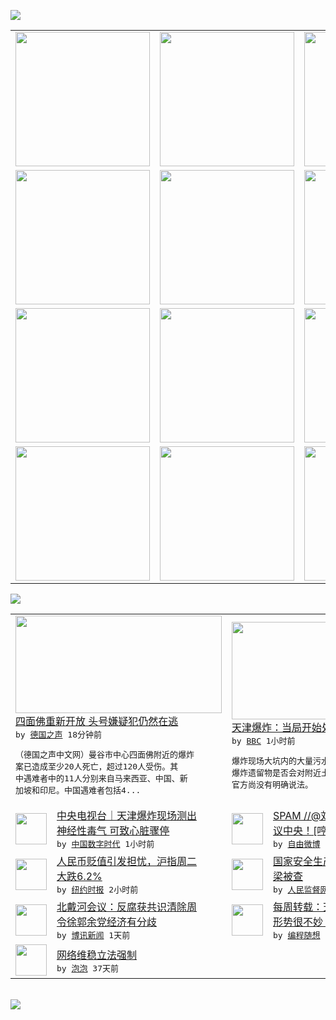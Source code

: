 

<a href="https://github.com/greatfire/z/raw/master/FreeBrowser.apk"><img src="https://raw.githubusercontent.com/greatfire/wiki/master/x/header.png" /></a><table><tr><td width="262" align="center" valign="center"><a href="https://github.com/greatfire/wiki/wiki/nyt" title="纽约时报中文网 国际纵览"><img src="https://raw.githubusercontent.com/greatfire/wiki/master/x/nyt_flag.png" width="215"/></a></td><td width="262" align="center" valign="center"><a href="https://github.com/greatfire/wiki/wiki/dw" title=""><img src="https://raw.githubusercontent.com/greatfire/wiki/master/x/dw_flag.png" width="215"/></a></td><td width="262" align="center" valign="center"><a href="https://github.com/greatfire/wiki/wiki/rmjd" title=""><img src="https://raw.githubusercontent.com/greatfire/wiki/master/x/rmjd_flag.png" width="215"/></a></td></tr><tr><td width="262" align="center" valign="center"><a href="https://github.com/paopaonetizen/website" title="泡泡 - 未经审查的互联网信息"><img src="https://raw.githubusercontent.com/greatfire/wiki/master/x/pp_flag.png" width="215"/></a></td><td width="262" align="center" valign="center"><a href="https://github.com/getlantern/mirror" title="以及自由微博和GreatFire.org官方中文论坛"><img src="https://raw.githubusercontent.com/greatfire/wiki/master/x/lantern_flag.png" width="215"/></a></td><td width="262" align="center" valign="center"><a href="https://github.com/cdtmirrors/m/" title=""><img src="https://raw.githubusercontent.com/greatfire/wiki/master/x/cdt_flag.png" width="215"/></a></td></tr><tr><td width="262" align="center" valign="center"><a href="https://github.com/program-think/blog" title="编程随想的博客"><img src="https://raw.githubusercontent.com/greatfire/wiki/master/x/pt_flag.png" width="215"/></a></td><td width="262" align="center" valign="center"><a href="https://github.com/greatfire/wiki/wiki/bbc" title=""><img src="https://raw.githubusercontent.com/greatfire/wiki/master/x/bbc_flag.png" width="215"/></a></td><td width="262" align="center" valign="center"><a href="https://github.com/freeweibo/s" title="自由微博 - 匿名和不受屏蔽的新浪微博搜索"><img src="https://raw.githubusercontent.com/greatfire/wiki/master/x/fw_flag.png" width="215"/></a></td></tr><tr><td width="262" align="center" valign="center"><a href="https://github.com/greatfire/wiki/wiki/google" title=""><img src="https://raw.githubusercontent.com/greatfire/wiki/master/x/google_flag.png" width="215"/></a></td><td width="262" align="center" valign="center"><a href="https://github.com/bxnews/boxun" title=""><img src="https://raw.githubusercontent.com/greatfire/wiki/master/x/bx_flag.png" width="215"/></a></td><td width="262" align="center" valign="center"><a href="https://github.com/greatfire/wiki/wiki/open-source" title="欢迎访问GreatFire.org开发者项目网站"><img src="https://raw.githubusercontent.com/greatfire/wiki/master/x/open-source_flag.png" width="215"/></a></td></tr></table><img src="https://raw.githubusercontent.com/greatfire/wiki/master/x/newsfeed text.png" /><table cols="4"><tr><td colspan="2" width="380"><a href="http://dw.com/p/1GHXV?maca=chi-GK-text-greatfire-all-chinese-15625-xml-mrss"><img src="http://www.dw.com/image/0,,18656973_302,00.jpg" width="330" height="156"/></a></br><a href="http://dw.com/p/1GHXV?maca=chi-GK-text-greatfire-all-chinese-15625-xml-mrss">四面佛重新开放 头号嫌疑犯仍然在逃</a></br><kbd> by <a href="http://dw.de">德国之声</a> 18分钟前 </kbd></br><pre>（德国之声中文网）曼谷市中心四面佛附近的爆炸<br/>案已造成至少20人死亡，超过120人受伤。其<br/>中遇难者中的11人分别来自马来西亚、中国、新<br/>加坡和印尼。中国遇难者包括4...</pre></td><td colspan="2" width="380"><a href="http://www.bbc.com/zhongwen/simp/china/2015/08/150819_tianjin_pulluted_water"><img src="http://a.files.bbci.co.uk/worldservice/live/assets/images/2015/08/16/150816092304_tianjin_144x81_epa_nocredit.jpg" width="330" height="156"/></a></br><a href="http://www.bbc.com/zhongwen/simp/china/2015/08/150819_tianjin_pulluted_water">天津爆炸：当局开始处置四万吨化工污水</a></br><kbd> by <a href="http://www.bbc.co.uk/zhongwen/simp">BBC</a> 1小时前 </kbd></br><pre>爆炸现场大坑内的大量污水如何实现无害化处理？<br/>爆炸遗留物是否会对附近土壤造成长期严重污染？<br/>官方尚没有明确说法。</pre></td></tr><tr><td><img src="https://raw.githubusercontent.com/greatfire/wiki/master/x/cdt_logo.png" width="50" height="50"/></td><td width="280"><a href="http://chinadigitaltimes.net/chinese/2015/08/%E4%B8%AD%E5%A4%AE%E7%94%B5%E8%A7%86%E5%8F%B0%EF%BD%9C%E5%A4%A9%E6%B4%A5%E7%88%86%E7%82%B8%E7%8E%B0%E5%9C%BA%E6%B5%8B%E5%87%BA%E7%A5%9E%E7%BB%8F%E6%80%A7%E6%AF%92%E6%B0%94-%E5%8F%AF%E8%87%B4%E5%BF%83/">中央电视台｜天津爆炸现场测出<br/>神经性毒气 可致心脏骤停</a></br><kbd> by <a href="http://chinadigitaltimes.net/chinese/">中国数字时代</a> 1小时前 </kbd></td><td><img src="http://ww3.sinaimg.cn/large/9ddb72ebjw1ev7tapbiocj20k00zkwm7.jpg" width="50" height="50"/></td><td width="280"><a href="https://freeweibo.com/weibo/3877549777688320">SPAM //@刘耘博士:妄<br/>议中央！[哼] //@...</a></br><kbd> by <a href="https://freeweibo.com/">自由微博</a> 1小时前 </kbd></td></tr><tr><td><img src="https://raw.githubusercontent.com/greatfire/wiki/master/x/nyt_logo.png" width="50" height="50"/></td><td width="280"><a href="https://d27vvsfi5kg7xy.cloudfront.net/china/20150819/c19chinastocks/">人民币贬值引发担忧，沪指周二<br/>大跌6.2%</a></br><kbd> by <a href="http://m.cn.nytimes.com/">纽约时报</a> 2小时前 </kbd></td><td><img src="https://raw.githubusercontent.com/greatfire/wiki/master/x/rmjd_logo.png" width="50" height="50"/></td><td width="280"><a href="http://www.rmjdw.com//yongguandangan/20150818/15153.html">国家安全生产监督总局局长杨栋<br/>梁被查  </a></br><kbd> by <a href="http://www.rmjdw.com/">人民监督网</a> 1天前 </kbd></td></tr><tr><td><img src="https://raw.githubusercontent.com/greatfire/wiki/master/x/bx_logo.png" width="50" height="50"/></td><td width="280"><a href="http://www.boxun.com/news/gb/china/2015/08/201508180426.shtml">北戴河会议：反腐获共识清除周<br/>令徐郭余党经济有分歧</a></br><kbd> by <a href="http://www.boxun.com">博讯新闻</a> 1天前 </kbd></td><td><img src="https://raw.githubusercontent.com/greatfire/wiki/master/x/pt_logo.png" width="50" height="50"/></td><td width="280"><a href="http://feedproxy.google.com/~r/programthink/~3/a6m_ATbVYiQ/weekly-share-91.html">每周转载：天朝近期的宏观经济<br/>形势很不妙（国内外各方报道）</a></br><kbd> by <a href="http://program-think.blogspot.com">编程随想</a> 5天前 </kbd></td></tr><tr><td><img src="http://pao-pao.net/sites/pao-pao.net/files/styles/base_adaptive/public/6523513689_baeec3c53c_z_0.jpg?itok=NM8cQ_d1" width="50" height="50"/></td><td width="280"><a href="https://pao-pao.net/article/593">网络维稳立法强制</a></br><kbd> by <a href="https://pao-pao.net">泡泡</a> 37天前 </kbd></td></table></br><a href="https://github.com/greatfire/z/raw/master/FreeBrowser.apk"><img src="https://raw.githubusercontent.com/greatfire/wiki/master/x/download app.png" /></a>